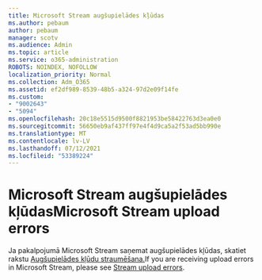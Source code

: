 ```yaml
---
title: Microsoft Stream augšupielādes kļūdas
ms.author: pebaum
author: pebaum
manager: scotv
ms.audience: Admin
ms.topic: article
ms.service: o365-administration
ROBOTS: NOINDEX, NOFOLLOW
localization_priority: Normal
ms.collection: Adm_O365
ms.assetid: ef2df989-8539-48b5-a324-97d2e09f14fe
ms.custom:
- "9002643"
- "5094"
ms.openlocfilehash: 20c18e5515d9500f8821953be58422763d3ea0e0
ms.sourcegitcommit: 56650eb9af437ff97e4f4d9ca5a2f53ad5bb990e
ms.translationtype: MT
ms.contentlocale: lv-LV
ms.lasthandoff: 07/12/2021
ms.locfileid: "53389224"
---
```

# <a name="microsoft-stream-upload-errors"></a><span data-ttu-id="87f4f-102">Microsoft Stream augšupielādes kļūdas</span><span class="sxs-lookup"><span data-stu-id="87f4f-102">Microsoft Stream upload errors</span></span>

<span data-ttu-id="87f4f-103">Ja pakalpojumā Microsoft Stream saņemat augšupielādes kļūdas, skatiet rakstu [Augšupielādes kļūdu straumēšana.](/stream/portal-understanding-upload-errors)</span><span class="sxs-lookup"><span data-stu-id="87f4f-103">If you are receiving upload errors in Microsoft Stream, please see [Stream upload errors](/stream/portal-understanding-upload-errors).</span></span>
